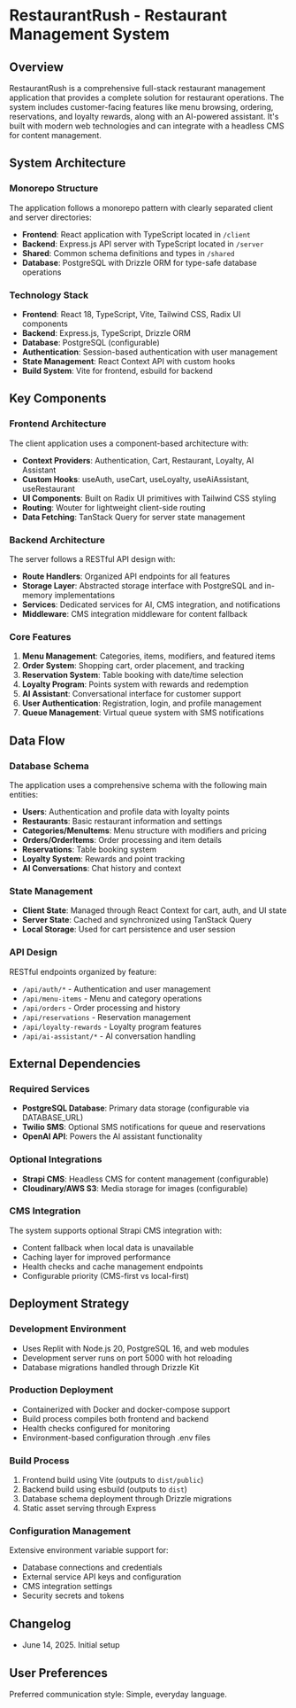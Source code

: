 # RestaurantRush - Restaurant Management System

## Overview

RestaurantRush is a comprehensive full-stack restaurant management application that provides a complete solution for restaurant operations. The system includes customer-facing features like menu browsing, ordering, reservations, and loyalty rewards, along with an AI-powered assistant. It's built with modern web technologies and can integrate with a headless CMS for content management.

## System Architecture

### Monorepo Structure
The application follows a monorepo pattern with clearly separated client and server directories:
- **Frontend**: React application with TypeScript located in `/client`
- **Backend**: Express.js API server with TypeScript located in `/server`  
- **Shared**: Common schema definitions and types in `/shared`
- **Database**: PostgreSQL with Drizzle ORM for type-safe database operations

### Technology Stack
- **Frontend**: React 18, TypeScript, Vite, Tailwind CSS, Radix UI components
- **Backend**: Express.js, TypeScript, Drizzle ORM
- **Database**: PostgreSQL (configurable)
- **Authentication**: Session-based authentication with user management
- **State Management**: React Context API with custom hooks
- **Build System**: Vite for frontend, esbuild for backend

## Key Components

### Frontend Architecture
The client application uses a component-based architecture with:
- **Context Providers**: Authentication, Cart, Restaurant, Loyalty, AI Assistant
- **Custom Hooks**: useAuth, useCart, useLoyalty, useAiAssistant, useRestaurant
- **UI Components**: Built on Radix UI primitives with Tailwind CSS styling
- **Routing**: Wouter for lightweight client-side routing
- **Data Fetching**: TanStack Query for server state management

### Backend Architecture  
The server follows a RESTful API design with:
- **Route Handlers**: Organized API endpoints for all features
- **Storage Layer**: Abstracted storage interface with PostgreSQL and in-memory implementations
- **Services**: Dedicated services for AI, CMS integration, and notifications
- **Middleware**: CMS integration middleware for content fallback

### Core Features
1. **Menu Management**: Categories, items, modifiers, and featured items
2. **Order System**: Shopping cart, order placement, and tracking
3. **Reservation System**: Table booking with date/time selection
4. **Loyalty Program**: Points system with rewards and redemption
5. **AI Assistant**: Conversational interface for customer support
6. **User Authentication**: Registration, login, and profile management
7. **Queue Management**: Virtual queue system with SMS notifications

## Data Flow

### Database Schema
The application uses a comprehensive schema with the following main entities:
- **Users**: Authentication and profile data with loyalty points
- **Restaurants**: Basic restaurant information and settings  
- **Categories/MenuItems**: Menu structure with modifiers and pricing
- **Orders/OrderItems**: Order processing and item details
- **Reservations**: Table booking system
- **Loyalty System**: Rewards and point tracking
- **AI Conversations**: Chat history and context

### State Management
- **Client State**: Managed through React Context for cart, auth, and UI state
- **Server State**: Cached and synchronized using TanStack Query
- **Local Storage**: Used for cart persistence and user session

### API Design
RESTful endpoints organized by feature:
- `/api/auth/*` - Authentication and user management
- `/api/menu-items` - Menu and category operations  
- `/api/orders` - Order processing and history
- `/api/reservations` - Reservation management
- `/api/loyalty-rewards` - Loyalty program features
- `/api/ai-assistant/*` - AI conversation handling

## External Dependencies

### Required Services
- **PostgreSQL Database**: Primary data storage (configurable via DATABASE_URL)
- **Twilio SMS**: Optional SMS notifications for queue and reservations
- **OpenAI API**: Powers the AI assistant functionality

### Optional Integrations
- **Strapi CMS**: Headless CMS for content management (configurable)
- **Cloudinary/AWS S3**: Media storage for images (configurable)

### CMS Integration
The system supports optional Strapi CMS integration with:
- Content fallback when local data is unavailable
- Caching layer for improved performance  
- Health checks and cache management endpoints
- Configurable priority (CMS-first vs local-first)

## Deployment Strategy

### Development Environment
- Uses Replit with Node.js 20, PostgreSQL 16, and web modules
- Development server runs on port 5000 with hot reloading
- Database migrations handled through Drizzle Kit

### Production Deployment
- Containerized with Docker and docker-compose support
- Build process compiles both frontend and backend
- Health checks configured for monitoring
- Environment-based configuration through .env files

### Build Process
1. Frontend build using Vite (outputs to `dist/public`)
2. Backend build using esbuild (outputs to `dist`)
3. Database schema deployment through Drizzle migrations
4. Static asset serving through Express

### Configuration Management
Extensive environment variable support for:
- Database connections and credentials
- External service API keys and configuration
- CMS integration settings
- Security secrets and tokens

## Changelog
- June 14, 2025. Initial setup

## User Preferences

Preferred communication style: Simple, everyday language.